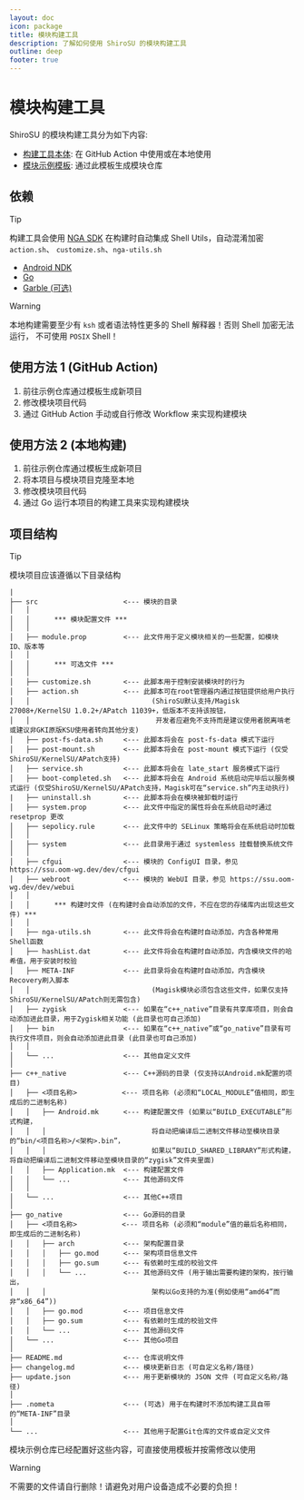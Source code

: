 ```yaml
---
layout: doc
icon: package
title: 模块构建工具
description: 了解如何使用 ShiroSU 的模块构建工具
outline: deep
footer: true
---
```


# **模块构建工具**

ShiroSU 的模块构建工具分为如下内容:

- [构建工具本体](https://github.com/OOM-WG/ShiroSU-Modules-Builder): 在 GitHub Action 中使用或在本地使用
- [模块示例模板](https://github.com/OOM-WG/ShiroSU-Module-EG): 通过此模板生成模块仓库

## 依赖

> [!TIP]
> 构建工具会使用 [NGA SDK](https://app.niggergo.work) 在构建时自动集成 Shell Utils，自动混淆加密`action.sh`、
`customize.sh`、`nga-utils.sh`

- [Android NDK](https://developer.android.google.cn/ndk)
- [Go](https://golang.google.cn)
- [Garble (可选)](https://github.com/burrowers/garble)

> [!WARNING]
> 本地构建需要至少有 `ksh` 或者语法特性更多的 Shell 解释器！否则 Shell 加密无法运行，
> 不可使用 `POSIX` Shell！

## 使用方法 1 (GitHub Action)

1. 前往示例仓库通过模板生成新项目
2. 修改模块项目代码
3. 通过 GitHub Action 手动或自行修改 Workflow 来实现构建模块

## 使用方法 2 (本地构建)

1. 前往示例仓库通过模板生成新项目
2. 将本项目与模块项目克隆至本地
3. 修改模块项目代码
4. 通过 Go 运行本项目的构建工具来实现构建模块

## 项目结构

> [!TIP]
> 模块项目应该遵循以下目录结构

```plaintext
|
├── src                     <--- 模块的目录
│   │
│   │      *** 模块配置文件 ***
│   │
│   ├── module.prop         <--- 此文件用于定义模块相关的一些配置，如模块 ID、版本等
│   │
│   │      *** 可选文件 ***
│   │
│   ├── customize.sh        <--- 此脚本用于控制安装模块时的行为
│   ├── action.sh           <--- 此脚本可在root管理器内通过按钮提供给用户执行
│   │                              (ShiroSU默认支持/Magisk 27008+/KernelSU 1.0.2+/APatch 11039+，低版本不支持该按钮，
│   │                               开发者应避免不支持而是建议使用者脱离啃老或建议非GKI原版KSU使用者转向其他分支)
│   ├── post-fs-data.sh     <--- 此脚本将会在 post-fs-data 模式下运行
│   ├── post-mount.sh       <--- 此脚本将会在 post-mount 模式下运行 (仅受ShiroSU/KernelSU/APatch支持)
│   ├── service.sh          <--- 此脚本将会在 late_start 服务模式下运行
│   ├── boot-completed.sh   <--- 此脚本将会在 Android 系统启动完毕后以服务模式运行 (仅受ShiroSU/KernelSU/APatch支持，Magisk可在“service.sh”内主动执行)
|   ├── uninstall.sh        <--- 此脚本将会在模块被卸载时运行
│   ├── system.prop         <--- 此文件中指定的属性将会在系统启动时通过 resetprop 更改
│   ├── sepolicy.rule       <--- 此文件中的 SELinux 策略将会在系统启动时加载
│   │
│   ├── system              <--- 此目录用于通过 systemless 挂载替换系统文件
│   │
│   ├── cfgui               <--- 模块的 ConfigUI 目录，参见 https://ssu.oom-wg.dev/dev/cfgui
│   ├── webroot             <--- 模块的 WebUI 目录，参见 https://ssu.oom-wg.dev/dev/webui
│   │
│   │      *** 构建时文件 (在构建时会自动添加的文件，不应在您的存储库内出现这些文件) ***
│   │
│   ├── nga-utils.sh        <--- 此文件将会在构建时自动添加，内含各种常用Shell函数
│   ├── hashList.dat        <--- 此文件将会在构建时自动添加，内含模块文件的哈希值，用于安装时校验
│   ├── META-INF            <--- 此目录将会在构建时自动添加，内含模块Recovery刷入脚本
│   │                              (Magisk模块必须包含这些文件，如果仅支持ShiroSU/KernelSU/APatch则无需包含)
│   ├── zygisk              <--- 如果在“c++_native”目录有共享库项目，则会自动添加进此目录，用于Zygisk相关功能 (此目录也可自己添加)
│   ├── bin                 <--- 如果在“c++_native”或“go_native”目录有可执行文件项目，则会自动添加进此目录 (此目录也可自己添加)
│   │
│   └── ...                 <--- 其他自定义文件
│
├── c++_native              <--- C++源码的目录 (仅支持以Android.mk配置的项目)
│   ├── <项目名称>           <--- 项目名称 (必须和“LOCAL_MODULE”值相同，即生成后的二进制名称)
│   │   ├── Android.mk      <--- 构建配置文件 (如果以“BUILD_EXECUTABLE”形式构建，
│   │   │                          将自动把编译后二进制文件移动至模块目录的“bin/<项目名称>/<架构>.bin”，
│   │   │                          如果以“BUILD_SHARED_LIBRARY”形式构建，将自动把编译后二进制文件移动至模块目录的“zygisk”文件夹里面)
│   │   ├── Application.mk  <--- 构建配置文件
│   │   └── ...             <--- 其他源码文件
│   │
│   └── ...                 <--- 其他C++项目
│
├── go_native               <--- Go源码的目录
│   ├── <项目名称>           <--- 项目名称 (必须和“module”值的最后名称相同，即生成后的二进制名称)
│   │   ├── arch            <--- 架构配置目录
│   │   │   ├── go.mod      <--- 架构项目信息文件
│   │   │   ├── go.sum      <--- 有依赖时生成的校验文件
│   │   │   └── ...         <--- 其他源码文件 (用于输出需要构建的架构，按行输出，
│   │   │                          架构以Go支持的为准(例如使用“amd64”而非“x86_64”))
│   │   ├── go.mod          <--- 项目信息文件
│   │   ├── go.sum          <--- 有依赖时生成的校验文件
│   │   └── ...             <--- 其他源码文件
│   └── ...                 <--- 其他Go项目
│
├── README.md               <--- 仓库说明文件
├── changelog.md            <--- 模块更新日志 (可自定义名称/路径)
├── update.json             <--- 用于更新模块的 JSON 文件 (可自定义名称/路径)
│
├── .nometa                 <--- (可选) 用于在构建时不添加构建工具自带的“META-INF”目录
│
└── ...                     <--- 其他用于配置Git仓库的文件或自定义文件
```

模块示例仓库已经配置好这些内容，可直接使用模板并按需修改以使用

> [!WARNING]
> 不需要的文件请自行删除！请避免对用户设备造成不必要的负担！
